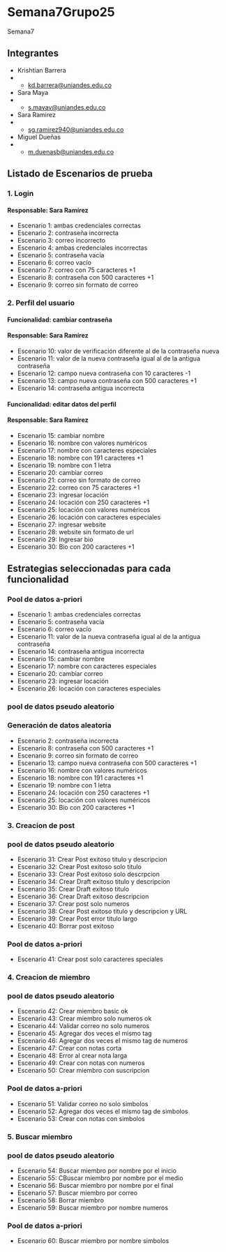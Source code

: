 # Semana7Grupo25
Semana7


## Integrantes
* Krishtian Barrera
* * kd.barrera@uniandes.edu.co
* Sara Maya
* * s.mayav@uniandes.edu.co
* Sara Ramirez
* * sg.ramirez940@uniandes.edu.co
* Miguel Dueñas
* * m.duenasb@uniandes.edu.co

##  Listado de Escenarios de prueba
### 1. Login
#### Responsable: Sara Ramírez
* Escenario 1: ambas credenciales correctas
* Escenario 2: contraseña incorrecta
* Escenario 3: correo incorrecto
* Escenario 4: ambas credenciales incorrectas
* Escenario 5: contraseña vacía
* Escenario 6: correo vacío
* Escenario 7: correo con 75 caracteres +1
* Escenario 8: contraseña con 500 caracteres +1
* Escenario 9: correo sin formato de correo

### 2. Perfil del usuario
#### Funcionalidad: cambiar contraseña
#### Responsable: Sara Ramírez
* Escenario 10: valor de verificación diferente al de la contraseña nueva
* Escenario 11: valor de la nueva contraseña igual al de la antigua contraseña
* Escenario 12: campo nueva contraseña con 10 caracteres -1
* Escenario 13: campo nueva contraseña con 500 caracteres +1
* Escenario 14: contraseña antigua incorrecta

#### Funcionalidad: editar datos del perfil
#### Responsable: Sara Ramírez
* Escenario 15: cambiar nombre
* Escenario 16: nombre con valores numéricos
* Escenario 17: nombre con caracteres especiales
* Escenario 18: nombre con 191 caracteres +1
* Escenario 19: nombre con 1 letra
* Escenario 20: cambiar correo
* Escenario 21: correo sin formato de correo
* Escenario 22: correo con 75 caracteres +1
* Escenario 23: ingresar locación
* Escenario 24: locación con 250 caracteres +1
* Escenario 25: locación con valores numéricos
* Escenario 26: locación con caracteres especiales
* Escenario 27: ingresar website
* Escenario 28: website sin formato de url
* Escenario 29: Ingresar bio
* Escenario 30: Bio con 200 caracteres +1

## Estrategias seleccionadas para cada funcionalidad
### Pool de datos a-priori
* Escenario 1: ambas credenciales correctas
* Escenario 5: contraseña vacía
* Escenario 6: correo vacío
* Escenario 11: valor de la nueva contraseña igual al de la antigua contraseña
* Escenario 14: contraseña antigua incorrecta
* Escenario 15: cambiar nombre
* Escenario 17: nombre con caracteres especiales
* Escenario 20: cambiar correo
* Escenario 23: ingresar locación
* Escenario 26: locación con caracteres especiales

### pool de datos pseudo aleatorio

### Generación de datos aleatoria
* Escenario 2: contraseña incorrecta
* Escenario 8: contraseña con 500 caracteres +1
* Escenario 9: correo sin formato de correo
* Escenario 13: campo nueva contraseña con 500 caracteres +1
* Escenario 16: nombre con valores numéricos
* Escenario 18: nombre con 191 caracteres +1
* Escenario 19: nombre con 1 letra
* Escenario 24: locación con 250 caracteres +1
* Escenario 25: locación con valores numéricos
* Escenario 30: Bio con 200 caracteres +1

### 3. Creacion de post
### pool de datos pseudo aleatorio
* Escenario 31: Crear Post exitoso titulo y descripcion
* Escenario 32: Crear Post exitoso solo titulo
* Escenario 33: Crear Post exitoso solo descrpcion
* Escenario 34: Crear Draft exitoso titulo y descripcion
* Escenario 35: Crear Draft exitoso titulo
* Escenario 36: Crear Draft exitoso descripcion
* Escenario 37: Crear post solo numeros
* Escenario 38: Crear Post exitoso titulo y descripcion y URL
* Escenario 39: Crear Post error titulo largo
* Escenario 40: Borrar post exitoso
### Pool de datos a-priori
* Escenario 41: Crear post solo caracteres speciales

### 4. Creacion de miembro
### pool de datos pseudo aleatorio
* Escenario 42: Crear miembro basic ok
* Escenario 43: Crear miembro solo numeros ok
* Escenario 44: Validar correo no solo numeros
* Escenario 45: Agregar dos veces el mismo tag
* Escenario 46: Agregar dos veces el mismo tag de numeros
* Escenario 47: Crear con notas corta
* Escenario 48: Error al crear nota larga
* Escenario 49: Crear con notas con numeros
* Escenario 50: Crear miembro con suscripcion
### Pool de datos a-priori
* Escenario 51: Validar correo no solo simbolos
* Escenario 52: Agregar dos veces el mismo tag de simbolos
* Escenario 53: Crear con notas con simbolos
### 5. Buscar miembro
### pool de datos pseudo aleatorio
* Escenario 54: Buscar miembro por nombre por el inicio
* Escenario 55: CBuscar miembro por nombre por el medio
* Escenario 56: Buscar miembro por nombre por el final
* Escenario 57: Buscar miembro por correo
* Escenario 58: Borrar miembro
* Escenario 59: Buscar miembro por nombre numeros
### Pool de datos a-priori
* Escenario 60: Buscar miembro por nombre simbolos